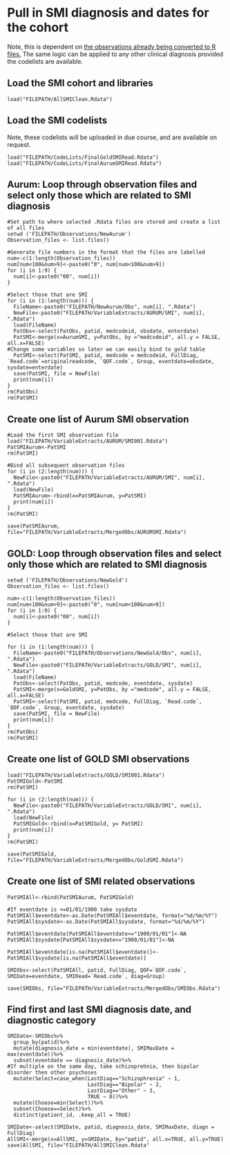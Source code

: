 # Pull in SMI diagnosis and dates for the cohort
Note, this is dependent on [the observations already being converted to R files.](https://github.com/NaomiLaunders/NaomiLaunders/blob/main/Data%20cleaning/Limit%20observations%20to%20those%20for%20our%20cohort.md)  The same logic can be applied to any other clinical diagnosis provided the codelists are available.

## Load the SMI cohort and libraries
````library(tidyverse)
load("FILEPATH/AllSMIClean.Rdata")
````
## Load the SMI codelists
Note, these codelists will be uploaded in due course, and are available on request.

````
load("FILEPATH/CodeLists/FinalGoldSMIRead.Rdata")
load("FILEPATH/CodeLists/FinalAurumSMIRead.Rdata")
````

## Aurum: Loop through observation files and select only those which are related to SMI diagnosis

````
#Set path to where selected .Rdata files are stored and create a list of all files
setwd ('FILEPATH/Observations/NewAurum')
Observation_files <- list.files()

#Generate file numbers in the format that the files are labelled
num<-c(1:length(Observation_files))
num[num<100&num>9]<-paste0("0", num[num<100&num>9])
for (i in 1:9) {
  num[i]<-paste0("00", num[i])
}

#Select those that are SMI 
for (i in (1:length(num))) {
  FileName<-paste0("FILEPATH/NewAurum/Obs", num[i], ".Rdata")
  NewFile<-paste0("FILEPATH/VariableExtracts/AURUM/SMI", num[i], ".Rdata")
  load(FileName)
  PatObs<-select(PatObs, patid, medcodeid, obsdate, enterdate)
  PatSMI<-merge(x=AurumSMI, y=PatObs, by ="medcodeid", all.y = FALSE, all.x=FALSE)
#Change some variables so later we can easily bind to gold table
  PatSMI<-select(PatSMI, patid, medcode = medcodeid, FullDiag, `Read.code`=originalreadcode, `QOF.code`, Group, eventdate=obsdate, sysdate=enterdate)
  save(PatSMI, file = NewFile)
  print(num[i])
}
rm(PatObs)
rm(PatSMI)
````
## Create one list of Aurum SMI observation
````
#Load the first SMI observation file
load("FILEPATH/VariableExtracts/AURUM/SMI001.Rdata")
PatSMIAurum<-PatSMI
rm(PatSMI)

#Bind all subsequent observation files
for (i in (2:length(num))) {
  NewFile<-paste0("FILEPATH/VariableExtracts/AURUM/SMI", num[i], ".Rdata")
  load(NewFile)
  PatSMIAurum<-rbind(x=PatSMIAurum, y=PatSMI)
  print(num[i])
}
rm(PatSMI)

save(PatSMIAurum, file="FILEPATH/VariableExtracts/MergedObs/AURUMSMI.Rdata")
````
## GOLD: Loop through observation files and select only those which are related to SMI diagnosis
````
setwd ('FILEPATH/Observations/NewGold')
Observation_files <- list.files()

num<-c(1:length(Observation_files))
num[num<100&num>9]<-paste0("0", num[num<100&num>9])
for (i in 1:9) {
  num[i]<-paste0("00", num[i])
}

#Select those that are SMI 

for (i in (1:length(num))) {
  FileName<-paste0("FILEPATH/Observations/NewGold/Obs", num[i], ".Rdata")
  NewFile<-paste0("FILEPATH/VariableExtracts/GOLD/SMI", num[i], ".Rdata")
  load(FileName)
  PatObs<-select(PatObs, patid, medcode, eventdate, sysdate)
  PatSMI<-merge(x=GoldSMI, y=PatObs, by ="medcode", all.y = FALSE, all.x=FALSE)
  PatSMI<-select(PatSMI, patid, medcode, FullDiag, `Read.code`, `QOF.code`, Group, eventdate, sysdate)
  save(PatSMI, file = NewFile)
  print(num[i])
}
rm(PatObs)
rm(PatSMI)
````
## Create one list of GOLD SMI observations
````
load("FILEPATH/VariableExtracts/GOLD/SMI001.Rdata")
PatSMIGold<-PatSMI
rm(PatSMI)

for (i in (2:length(num))) {
  NewFile<-paste0("FILEPATH/VariableExtracts/GOLD/SMI", num[i], ".Rdata")
  load(NewFile)
  PatSMIGold<-rbind(x=PatSMIGold, y= PatSMI)
  print(num[i])
}
rm(PatSMI)

save(PatSMIGold, file="FILEPATH/VariableExtracts/MergedObs/GoldSMI.Rdata")
````
## Create one list of SMI related observations

````
PatSMIAll<-rbind(PatSMIAurum, PatSMIGold)

#If eventdate is <=01/01/1900 take sysdate
PatSMIAll$eventdate<-as.Date(PatSMIAll$eventdate, format="%d/%m/%Y")
PatSMIAll$sysdate<-as.Date(PatSMIAll$sysdate, format="%d/%m/%Y")

PatSMIAll$eventdate[PatSMIAll$eventdate<="1900/01/01"]<-NA
PatSMIAll$sysdate[PatSMIAll$sysdate<="1900/01/01"]<-NA

PatSMIAll$eventdate[is.na(PatSMIAll$eventdate)]<-PatSMIAll$sysdate[is.na(PatSMIAll$eventdate)]

SMIObs<-select(PatSMIAll, patid, FullDiag, QOF=`QOF.code`, SMIDate=eventdate, SMIRead=`Read.code`, diag=Group)

save(SMIObs, file="FILEPATH/VariableExtracts/MergedObs/SMIObs.Rdata")
````
## Find first and last SMI diagnosis date, and diagnostic category
````
SMIDate<-SMIObs%>%
  group_by(patid)%>%
  mutate(diagnosis_date = min(eventdate), SMIMaxDate = max(eventdate))%>%
  subset(eventdate == diagnosis_date)%>%
#If multiple on the same day, take schizoprehnia, then bipolar disorder then other psychoses  
  mutate(Select=case_when(LastDiag=="Schizophrenia" ~ 1,
                          LastDiag=="Bipolar" ~ 2,
                          LastDiag=="Other" ~ 3,
                          TRUE ~ 0))%>%
  mutate(Choose=min(Select))%>%
  subset(Choose==Select)%>%
  distinct(patient_id, .keep_all = TRUE)
  
SMIDate<-select(SMIDate, patid, diagnosis_date, SMIMaxDate, diagn = FullDiag)
AllSMI<-merge(x=AllSMI, y=SMIDate, by="patid", all.x=TRUE, all.y=TRUE)
save(AllSMI, file="FILEPATH/AllSMIClean.Rdata"
````

